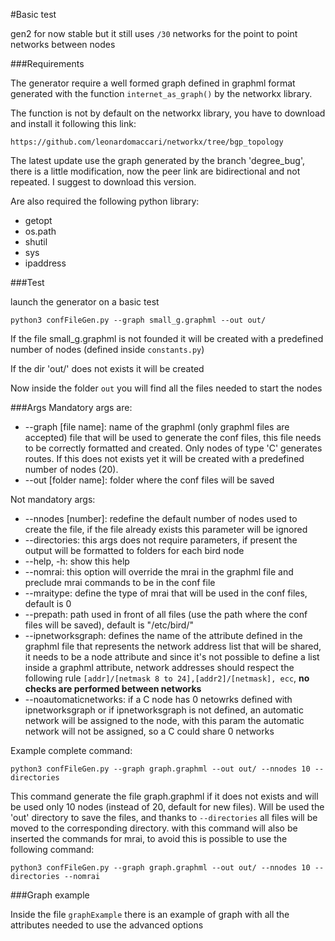 #Basic test

gen2 for now stable but it still uses `/30` networks for the point to point networks between nodes 

###Requirements

The generator require a well formed graph defined in graphml format generated with the function `internet_as_graph()` by the networkx library.

The function is not by default on the networkx library, you have to download and install it following this link:

`https://github.com/leonardomaccari/networkx/tree/bgp_topology`

The latest update use the graph generated by the branch 'degree_bug', there is a little modification, now the peer link are bidirectional and not repeated.
I suggest to download this version.

Are also required the following python library:
* getopt
* os.path
* shutil
* sys
* ipaddress

###Test

launch the generator on a basic test

`python3 confFileGen.py --graph small_g.graphml --out out/`

If the file small_g.graphml is not founded it will be created with a predefined number of nodes (defined inside `constants.py`)

If the dir 'out/' does not exists it will be created

Now inside the folder `out` you will find all the files needed to start the nodes

###Args
Mandatory args are: 
*    --graph [file name]: name of the graphml (only graphml files are accepted) file that will be used to generate the conf files, this file needs to be correctly formatted and created. Only nodes of type 'C' generates routes. If this does not exists yet it will be created with a predefined number of nodes (20).
*    --out [folder name]: folder where the conf files will be saved

Not mandatory args:
*    --nnodes [number]: redefine the default number of nodes used to create the file, if the file already exists this parameter will be ignored
*    --directories: this args does not require parameters, if present the output will be formatted to folders for each bird node
*    --help, -h: show this help
*    --nomrai: this option will override the mrai in the graphml file and preclude mrai commands to be in the conf file
*    --mraitype: define the type of mrai that will be used in the conf files, default is 0
*    --prepath: path used in front of all files (use the path where the conf files will be saved), default is "/etc/bird/"
*    --ipnetworksgraph: defines the name of the attribute defined in the graphml file that represents the network address list that will be shared, it needs to be a node attribute and since it's not possible to define a list inside a graphml attribute, network addresses should respect the following rule `[addr]/[netmask 8 to 24],[addr2]/[netmask], ecc`, **no checks are performed between networks**
*    --noautomaticnetworks: if a C node has 0 netowrks defined with ipnetworksgraph or if ipnetworksgraph is not defined, an automatic network will be assigned to the node, with this param the automatic network will not be assigned, so a C could share 0 networks

Example complete command:

`python3 confFileGen.py --graph graph.graphml --out out/ --nnodes 10 --directories`

This command generate the file graph.graphml if it does not exists and will be used only 10 nodes (instead of 20, default for new files).
Will be used the 'out' directory to save the files, and thanks to `--directories` all files will be moved to the corresponding directory. 
with this command will also be inserted the commands for mrai, to avoid this is possible to use the following command:

`python3 confFileGen.py --graph graph.graphml --out out/ --nnodes 10 --directories --nomrai`

###Graph example

Inside the file `graphExample` there is an example of graph with all the attributes needed to use the advanced options